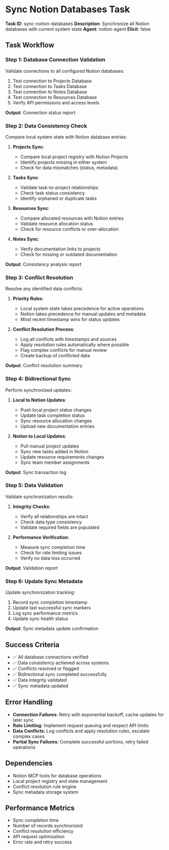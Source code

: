 # Sync Notion Databases Task

**Task ID**: sync-notion-databases
**Description**: Synchronize all Notion databases with current system state
**Agent**: notion-agent
**Elicit**: false

## Task Workflow

### Step 1: Database Connection Validation
Validate connections to all configured Notion databases:

1. Test connection to Projects Database
2. Test connection to Tasks Database  
3. Test connection to Notes Database
4. Test connection to Resources Database
5. Verify API permissions and access levels

**Output**: Connection status report

### Step 2: Data Consistency Check

Compare local system state with Notion database entries:

1. **Projects Sync**:
   - Compare local project registry with Notion Projects
   - Identify projects missing in either system
   - Check for data mismatches (status, metadata)

2. **Tasks Sync**:
   - Validate task-to-project relationships
   - Check task status consistency
   - Identify orphaned or duplicate tasks

3. **Resources Sync**:
   - Compare allocated resources with Notion entries
   - Validate resource allocation status
   - Check for resource conflicts or over-allocation

4. **Notes Sync**:
   - Verify documentation links to projects
   - Check for missing or outdated documentation

**Output**: Consistency analysis report

### Step 3: Conflict Resolution

Resolve any identified data conflicts:

1. **Priority Rules**:
   - Local system state takes precedence for active operations
   - Notion takes precedence for manual updates and metadata
   - Most recent timestamp wins for status updates

2. **Conflict Resolution Process**:
   - Log all conflicts with timestamps and sources
   - Apply resolution rules automatically where possible
   - Flag complex conflicts for manual review
   - Create backup of conflicted data

**Output**: Conflict resolution summary

### Step 4: Bidirectional Sync

Perform synchronized updates:

1. **Local to Notion Updates**:
   - Push local project status changes
   - Update task completion status
   - Sync resource allocation changes
   - Upload new documentation entries

2. **Notion to Local Updates**:
   - Pull manual project updates
   - Sync new tasks added in Notion
   - Update resource requirements changes
   - Sync team member assignments

**Output**: Sync transaction log

### Step 5: Data Validation

Validate synchronization results:

1. **Integrity Checks**:
   - Verify all relationships are intact
   - Check data type consistency
   - Validate required fields are populated

2. **Performance Verification**:
   - Measure sync completion time
   - Check for rate limiting issues
   - Verify no data loss occurred

**Output**: Validation report

### Step 6: Update Sync Metadata

Update synchronization tracking:

1. Record sync completion timestamp
2. Update last successful sync markers
3. Log sync performance metrics
4. Update sync health status

**Output**: Sync metadata update confirmation

## Success Criteria

- ✅ All database connections verified
- ✅ Data consistency achieved across systems
- ✅ Conflicts resolved or flagged
- ✅ Bidirectional sync completed successfully
- ✅ Data integrity validated
- ✅ Sync metadata updated

## Error Handling

- **Connection Failures**: Retry with exponential backoff, cache updates for later sync
- **Rate Limiting**: Implement request queuing and respect API limits
- **Data Conflicts**: Log conflicts and apply resolution rules, escalate complex cases
- **Partial Sync Failures**: Complete successful portions, retry failed operations

## Dependencies

- Notion MCP tools for database operations
- Local project registry and state management
- Conflict resolution rule engine
- Sync metadata storage system

## Performance Metrics

- Sync completion time
- Number of records synchronized
- Conflict resolution efficiency
- API request optimization
- Error rate and retry success